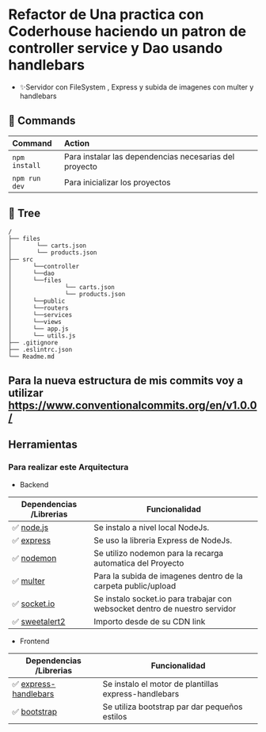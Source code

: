 # Refactor de Una practica con Coderhouse haciendo un patron de controller service y Dao usando handlebars

- ✨Servidor con FileSystem , Express y subida de imagenes con multer y handlebars

## 🧞 Commands 

| Command                   | Action                                           |
| :------------------------ | :----------------------------------------------- |
| `npm install`             |Para instalar las dependencias necesarias del proyecto|
| `npm run dev`             |Para inicializar los proyectos |


## 🌳 Tree

```text
/
├── files
│       └── carts.json
│       └── products.json
├── src 
│      └──controller
│      └──dao
│      └──files
│               └── carts.json
│               └── products.json
│      └──public
│      └──routers
│      └──services
│      └──views
│      └── app.js
│      └── utils.js
├── .gitignore
├── .eslintrc.json
└── Readme.md
```

## Para la nueva estructura de mis commits voy a utilizar https://www.conventionalcommits.org/en/v1.0.0/

## Herramientas

### Para realizar este Arquitectura

- Backend

| Dependencias /Librerias | Funcionalidad                 |
| --------------- | --------------------------------------------------------------------------- |
| ✅ [node.js]    | Se  instalo a nivel local NodeJs.|
| ✅ [express]   | Se uso la libreria Express de NodeJs.|
| ✅ [nodemon] | Se utilizo nodemon para la recarga automatica del Proyecto | 
| ✅ [multer] | Para la subida de imagenes dentro de la carpeta public/upload|
| ✅ [socket.io] | Se instalo socket.io para trabajar con websocket dentro de nuestro servidor|
| ✅ [sweetalert2] | Importo desde de su CDN link|
- Frontend

| Dependencias /Librerias | Funcionalidad                 |
| --------------- | --------------------------------------------------------------------------- |
| ✅ [express-handlebars] | Se instalo el motor de plantillas express-handlebars|
| ✅ [bootstrap] | Se utiliza bootstrap par dar pequeños estilos


[node.js]: <http://nodejs.org>
[express]: <http://expressjs.com>
[Nodemon]: <https://nodemon.io>
[multer]: <https://www.npmjs.com/package/multer>
[express-handlebars]:<https://www.npmjs.com/package/express-handlebars>
[socket.io]:<https://socket.io/docs/v4/>
[sweetalert2]:<https://sweetalert2.github.io/v10.html>
[bootstrap]:<https://getbootstrap.com>